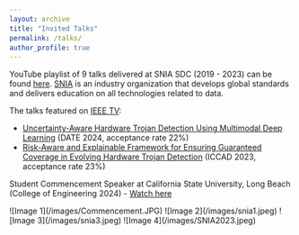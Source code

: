 ```yaml
---
layout: archive
title: "Invited Talks"
permalink: /talks/
author_profile: true
---
```




YouTube playlist of 9 talks delivered at SNIA SDC (2019 - 2023) can be found [here](https://www.youtube.com/playlist?list=PLDqvvIThxoueOJyjtLx-ldMjQihLisKNa). [SNIA](https://www.snia.org) is an industry organization that develops global standards and delivers education on all technologies related to data.

The talks featured on [IEEE TV](https://ieeetv.ieee.org/speaker/rahul-vishwakarma):

- [Uncertainty-Aware Hardware Trojan Detection Using Multimodal Deep Learning](https://ieeetv.ieee.org/video/uncertainty-aware-hardware-trojan-detection-using-multimodal-deep-learning) (DATE 2024, acceptance rate 22%)
- [Risk-Aware and Explainable Framework for Ensuring Guaranteed Coverage in Evolving Hardware Trojan Detection](https://ieeetv.ieee.org/video/risk-aware-and-explainable-framework-for-ensuring-guaranteed-coverage-in-evolving-hardware-trojan-detection) (ICCAD 2023, acceptance rate 23%)

Student Commencement Speaker at California State University, Long Beach (College of Engineering 2024) - [Watch here](https://youtu.be/kqFHBtrKq3c?t=5858)


<div style="display: flex; flex-wrap: wrap; gap: 20px;">
    ![Image 1](/images/Commencement.JPG)
    ![Image 2](/images/snia1.jpeg)
    ![Image 3](/images/snia3.jpeg)
    ![Image 4](/images/SNIA2023.jpeg)
</div>




